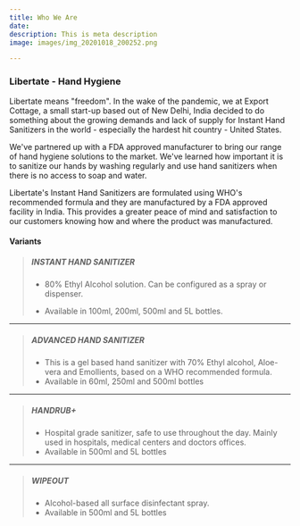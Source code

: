 ```yaml
---
title: Who We Are
date: 
description: This is meta description
image: images/img_20201018_200252.png

---
```

### Libertate - Hand Hygiene

Libertate means "freedom". In the wake of the pandemic, we at Export Cottage, a small start-up based out of New Delhi, India decided to do something about the growing demands and lack of supply for Instant Hand Sanitizers in the world - especially the hardest hit country - United States.

We've partnered up with a FDA approved manufacturer to bring our range of hand hygiene solutions to the market. We've learned how important it is to sanitize our hands by washing regularly and use hand sanitizers when there is no access to soap and water.

Libertate's Instant Hand Sanitizers are formulated using WHO's recommended formula and they are manufactured by a FDA approved facility in India. This provides a greater peace of mind and satisfaction to our customers knowing how and where the product was manufactured.

#### Variants

> ##### INSTANT HAND SANITIZER
>
> * 80% Ethyl Alcohol solution. Can be configured as a spray or dispenser.
>
>
> * Available in 100ml, 200ml, 500ml and 5L bottles.

***

> ##### ADVANCED HAND SANITIZER
>
> * This is a gel based hand sanitizer with 70% Ethyl alcohol, Aloe-vera and Emollients, based on a WHO recommended formula.
> * Available in 60ml, 250ml and 500ml bottles

***

> ##### HANDRUB+
>
> * Hospital grade sanitizer, safe to use throughout the day. Mainly used in hospitals, medical centers and doctors offices.
> * Available in 500ml and 5L bottles

***

> ##### WIPEOUT
>
> * Alcohol-based all surface disinfectant spray.
> * Available in 500ml and 5L bottles
